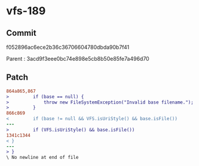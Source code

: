 # vfs-189

## Commit
f052896ac6ece2b36c36706604780dbda90b7f41

Parent : 3acd9f3eee0bc74e898e5cb8b50e85fe7a496d70

## Patch
```diff
864a865,867
>         if (base == null) {
>             throw new FileSystemException("Invalid base filename.");
>         }
866c869
<         if (base != null && VFS.isUriStyle() && base.isFile())
---
>         if (VFS.isUriStyle() && base.isFile())
1341c1344
< }
---
> }
\ No newline at end of file
```
